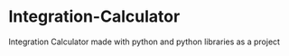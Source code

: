 # Integration-Calculator

Integration Calculator made with python and python libraries as a project
